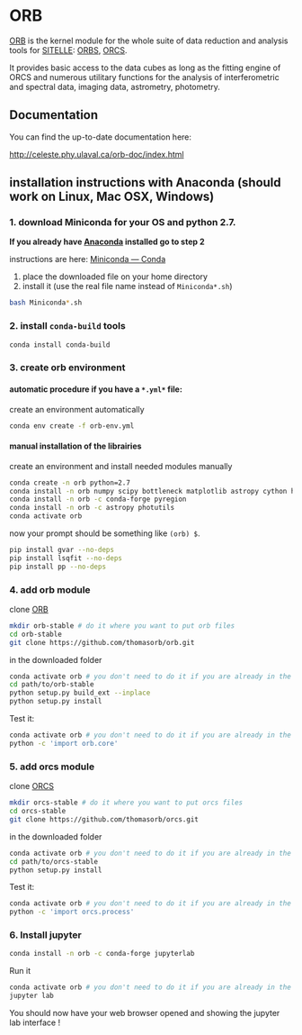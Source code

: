 # ORB

[ORB](https://github.com/thomasorb/orb) is the kernel module for the
whole suite of data reduction and analysis tools for
[SITELLE](http://www.cfht.hawaii.edu/Instruments/Sitelle):
[ORBS](https://github.com/thomasorb/orbs),
[ORCS](https://github.com/thomasorb/orcs).

It provides basic access to the data cubes as long as the fitting
engine of ORCS and numerous utilitary functions for the analysis of
interferometric and spectral data, imaging data, astrometry,
photometry.


## Documentation

You can find the up-to-date documentation here:

http://celeste.phy.ulaval.ca/orb-doc/index.html



## installation instructions with Anaconda (should work on Linux, Mac OSX, Windows)

### 1. download Miniconda for your OS and python 2.7.

**If you already have [Anaconda](https://www.anaconda.com/) installed go to step 2**

instructions are here: [Miniconda — Conda](https://conda.io/miniconda.html)
1. place the downloaded file on your home directory
2. install it (use the real file name instead of `Miniconda*.sh`)
```bash
bash Miniconda*.sh
```
### 2. install `conda-build` tools
```bash
conda install conda-build
```

### 3. create orb environment
#### automatic procedure if you have a `*.yml*` file:
create an environment automatically
```bash
conda env create -f orb-env.yml
```

#### manual installation of the librairies
create an environment and install needed modules manually
```bash
conda create -n orb python=2.7 
conda install -n orb numpy scipy bottleneck matplotlib astropy cython h5py dill pandas
conda install -n orb -c conda-forge pyregion
conda install -n orb -c astropy photutils
conda activate orb
```
now your prompt should be something like `(orb) $`.
```bash
pip install gvar --no-deps
pip install lsqfit --no-deps
pip install pp --no-deps
```

### 4. add orb module

clone [ORB](https://github.com/thomasorb/orb)
```bash
mkdir orb-stable # do it where you want to put orb files
cd orb-stable
git clone https://github.com/thomasorb/orb.git
```

in the downloaded folder
```bash
conda activate orb # you don't need to do it if you are already in the orb environment
cd path/to/orb-stable
python setup.py build_ext --inplace
python setup.py install
```

Test it:
```bash
conda activate orb # you don't need to do it if you are already in the orb environment
python -c 'import orb.core'
```
### 5. add orcs module

clone [ORCS](https://github.com/thomasorb/orcs)
```bash
mkdir orcs-stable # do it where you want to put orcs files
cd orcs-stable
git clone https://github.com/thomasorb/orcs.git
```

in the downloaded folder
```bash
conda activate orb # you don't need to do it if you are already in the orb environment
cd path/to/orcs-stable
python setup.py install
```

Test it:
```bash
conda activate orb # you don't need to do it if you are already in the orb environment
python -c 'import orcs.process'
```

### 6. Install jupyter

```bash
conda install -n orb -c conda-forge jupyterlab
```
Run it

```bash
conda activate orb # you don't need to do it if you are already in the orb environment
jupyter lab
```
You should now have your web browser opened and showing the jupyter lab interface !

	  
